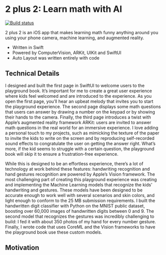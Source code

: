 # 2 plus 2: Learn math with AI
[![Build status](https://build.appcenter.ms/v0.1/apps/e0928fc1-253b-4e65-81cd-01e013fd6c0d/branches/master/badge)](https://appcenter.ms)

2 plus 2 is an iOS app that makes learning math funny anything around you using your phone camera, machine learning, and augmented reality. 

* Written in Swift
* Powered by ComputerVision, ARKit, UIKit and SwiftUI
* Auto Layout was written entirely with code

## Technical Details
I designed and built the first page in SwiftUI to welcome users to the playground book. It’s important for me to create a great user experience where kids feel welcomed and are introduced to the experience. As you open the first page, you’ll hear an upbeat melody that invites you to start the playground experience. The second page displays some math questions that users can answer by drawing a number on the keypad or by showing their hands to the camera. Finally, the third page introduces a twist with Apple’s augmented reality framework ARKit: users are invited to answer math questions in the real world for an immersive experience. I love adding a personal touch to my projects, such as mimicking the texture of the paper to invite the kids to write on the screen and by reproducing self-recorded sound effects to congratulate the user on getting the answer right. What’s more, if the kid seems to struggle with a certain question, the playground book will skip it to ensure a frustration-free experience. 

While this is designed to be an effortless experience, there’s a lot of technology at work behind these features: handwriting recognition and hand gestures recognition are powered by Apple’s Vision framework. The most challenging part of creating this playground experience was creating and implementing the Machine Learning models that recognize the kids’ handwriting and gestures. These models have been designed to be accurate enough to work well with several scenarios and skin colors, and light enough to conform to the 25 MB submission requirements. I built the handwritten digit classifier with Python on the MNIST public dataset, boosting over 60,000 images of handwritten digits between 0 and 9. The second model that recognizes the gestures was incredibly challenging to build: I fed it with about 350 photos of my hand for every number gesture. Finally, I wrote code that uses CoreML and the Vision frameworks to have the playground book use these custom models.


## Motivation
